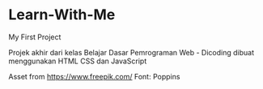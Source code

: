 # Learn-With-Me
My First Project 

Projek akhir dari kelas Belajar Dasar Pemrograman Web - Dicoding
dibuat menggunakan HTML CSS dan JavaScript

Asset from https://www.freepik.com/
Font: Poppins
